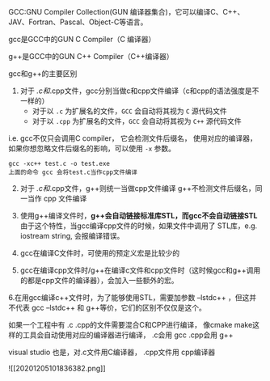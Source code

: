 GCC:GNU Compiler Collection(GUN 编译器集合)，它可以编译C、C++、JAV、Fortran、Pascal、Object-C等语言。

gcc是GCC中的GUN C Compiler（C 编译器）

g++是GCC中的GUN C++ Compiler（C++编译器）

gcc和g++的主要区别

1. 对于 *.c和*.cpp文件，gcc分别当做c和cpp文件编译（c和cpp的语法强度是不一样的）
	- 对于以 `.c` 为扩展名的文件，`GCC` 会自动将其视为 `C` 源代码文件
	- 对于以 `.cpp` 为扩展名的文件，`GCC` 会自动将其视为 `C++` 源代码文件

  i.e. gcc不仅只会调用C compiler， 它会检测文件后缀名， 使用对应的编译器， 如果你想忽略文件后缀名的影响，可以使用 `-x` 参数。
  
  ```
  gcc -xc++ test.c -o test.exe
  上面的命令 gcc 会将test.c当作cpp文件编译
```

2. 对于 *.c和*.cpp文件，g++则统一当做cpp文件编译
  g++不检测文件后缀名，同一当作 cpp 文件编译

3. 使用g++编译文件时，**g++会自动链接标准库STL，而gcc不会自动链接STL**
  由于这个特性，当gcc编译cpp文件的时候，如果文件中调用了 STL库，e.g. iostream string, 会报编译错误。

4. gcc在编译C文件时，可使用的预定义宏是比较少的

5. gcc在编译cpp文件时/g++在编译c文件和cpp文件时（这时候gcc和g++调用的都是cpp文件的编译器），会加入一些额外的宏。

6.在用gcc编译c++文件时，为了能够使用STL，需要加参数 –lstdc++ ，但这并不代表 gcc –lstdc++ 和 g++等价，它们的区别不仅仅是这个。


如果一个工程中有 .c .cpp的文件需要混合C和CPP进行编译， 像cmake make这样的工具会自动使用对应的编译器进行编译， .c会用 gcc .cpp会用 g++

visual studio 也是，对.c文件用C编译器， .cpp文件用 cpp编译器


![[20201205101836382.png]]